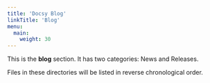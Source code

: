 ```yaml
---
title: 'Docsy Blog'
linkTitle: 'Blog'
menu:
  main:
    weight: 30
---
```


This is the **blog** section. It has two categories: News and Releases.

Files in these directories will be listed in reverse chronological order.
